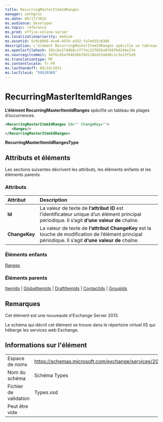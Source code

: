 ```yaml
---
title: RecurringMasterItemIdRanges
manager: sethgros
ms.date: 09/17/2015
ms.audience: Developer
ms.topic: reference
ms.prod: office-online-server
ms.localizationpriority: medium
ms.assetid: 5c9c89b5-4ce8-437b-a332-fa7ed35c8388
description: L’élément RecurringMasterItemIdRanges spécifie un tableau de plages d’occurrences.
ms.openlocfilehash: 582cbe27d468c1ff7ec22f03ba9f6976d244e234
ms.sourcegitcommit: 54f6cd5a704b36b76d110ee53a6d6c1c3e15f5a9
ms.translationtype: MT
ms.contentlocale: fr-FR
ms.lasthandoff: 09/24/2021
ms.locfileid: "59529369"
---
```

# <a name="recurringmasteritemidranges"></a>RecurringMasterItemIdRanges

**L’élément RecurringMasterItemIdRanges** spécifie un tableau de plages d’occurrences. 
  
```XML
<RecurringMasterItemIdRanges Id="" ChangeKey="">
   <Ranges/>
</RecurringMasterItemIdRanges>
```

 **RecurringMasterItemIdRangesType**
## <a name="attributes-and-elements"></a>Attributs et éléments

Les sections suivantes décrivent les attributs, les éléments enfants et les éléments parents.
  
### <a name="attributes"></a>Attributs

|**Attribut**|**Description**|
|:-----|:-----|
|**Id** <br/> |La valeur de texte de **l’attribut ID** est l’identificateur unique d’un élément principal périodique. Il s’agit **d’une valeur de** chaîne.  <br/> |
|**ChangeKey** <br/> |La valeur de texte de **l’attribut ChangeKey** est la touche de modification de l’élément principal périodique. Il s’agit **d’une valeur de** chaîne.  <br/> |
   
### <a name="child-elements"></a>Éléments enfants

[Ranges](ranges.md)
  
### <a name="parent-elements"></a>Éléments parents

[ItemIds](itemids.md)  |  [GlobalItemIds](globalitemids.md)  |  [DraftItemIds](draftitemids.md)  |  [ContactIds](contactids.md)  |  [GroupIds](groupids.md)
  
## <a name="remarks"></a>Remarques

Cet élément est une nouveauté d'Exchange Server 2013.
  
Le schéma qui décrit cet élément se trouve dans le répertoire virtuel IIS qui héberge les services web Exchange.
  
## <a name="element-information"></a>Informations sur l'élément

|||
|:-----|:-----|
|Espace de noms  <br/> |https://schemas.microsoft.com/exchange/services/2006/types  <br/> |
|Nom du schéma  <br/> |Schéma Types  <br/> |
|Fichier de validation  <br/> |Types.xsd  <br/> |
|Peut être vide  <br/> ||
   

